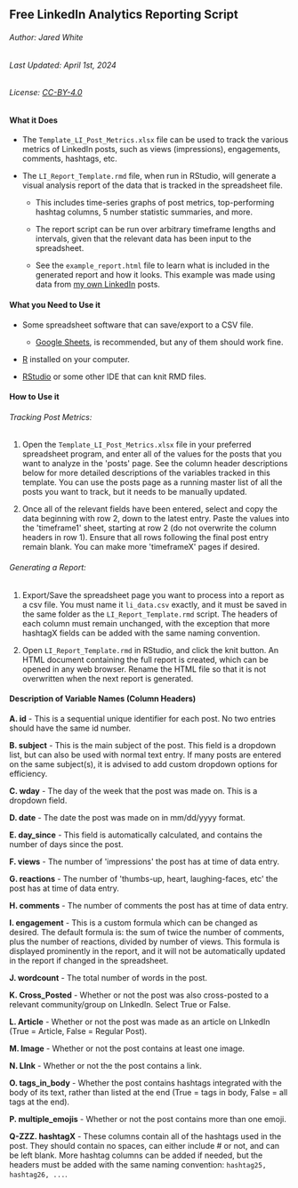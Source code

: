 ## Free LinkedIn Analytics Reporting Script

###### Author: Jared White

###### Last Updated: April 1st, 2024

###### License: [CC-BY-4.0](https://creativecommons.org/licenses/by/4.0/deed.en)

#### What it Does

- The `Template_LI_Post_Metrics.xlsx` file can be used to track the various metrics of LinkedIn posts, such as views (impressions), engagements, comments, hashtags, etc.

- The `LI_Report_Template.rmd` file, when run in RStudio, will generate a visual analysis report of the data that is tracked in the spreadsheet file.
  
  - This includes time-series graphs of post metrics, top-performing hashtag columns, 5 number statistic summaries, and more.
  
  - The report script can be run over arbitrary timeframe lengths and intervals, given that the relevant data has been input to the spreadsheet.
  
  - See the `example_report.html` file to learn what is included in the generated report and how it looks. This example was made using data from [my own LinkedIn](https://www.linkedin.com/in/howlinghollow) posts.

#### What you Need to Use it

- Some spreadsheet software that can save/export to a CSV file.
  
  - [Google Sheets](https://docs.google.com/spreadsheets/), is recommended, but any of them should work fine.

- [R](https://cloud.r-project.org/) installed on your computer.

- [RStudio](https://posit.co/downloads/) or some other IDE that can knit RMD files.

#### How to Use it

###### Tracking Post Metrics:

1. Open the `Template_LI_Post_Metrics.xlsx` file in your preferred spreadsheet program, and enter all of the values for the posts that you want to analyze in the 'posts' page. See the column header descriptions below for more detailed descriptions of the variables tracked in this template. You can use the posts page as a running master list of all the posts you want to track, but it needs to be manually updated.

2. Once all of the relevant fields have been entered, select and copy the data beginning with row 2, down to the latest entry. Paste the values into the 'timeframe1' sheet, starting at row 2 (do not overwrite the column headers in row 1). Ensure that all rows following the final post entry remain blank. You can make more 'timeframeX' pages if desired.

###### Generating a Report:

1. Export/Save the spreadsheet page you want to process into a report as a csv file. You must name it `li_data.csv` exactly, and it must be saved in the same folder as the `LI_Report_Template.rmd` script. The headers of each column must remain unchanged, with the exception that more hashtagX fields can be added with the same naming convention.

2. Open `LI_Report_Template.rmd` in RStudio, and click the knit button. An HTML document containing the full report is created, which can be opened in any web browser. Rename the HTML file so that it is not overwritten when the next report is generated.

#### Description of Variable Names (Column Headers)

**A. id** - This is a sequential unique identifier for each post. No two entries should have the same id number.

**B. subject** - This is the main subject of the post. This field is a dropdown list, but can also be used with normal text entry. If many posts are entered on the same subject(s), it is advised to add custom dropdown options for efficiency.

**C. wday** - The day of the week that the post was made on. This is a dropdown field.

**D. date** - The date the post was made on in mm/dd/yyyy format.

**E. day_since** - This field is automatically calculated, and contains the number of days since the post.

**F. views** - The number of 'impressions' the post has at time of data entry.

**G. reactions** - The number of 'thumbs-up, heart, laughing-faces, etc' the post has at time of data entry.

**H. comments** - The number of comments the post has at time of data entry.

**I. engagement** - This is a custom formula which can be changed as desired. The default formula is: the sum of twice the number of comments, plus the number of reactions, divided by number of views. This formula is displayed prominently in the report, and it will not be automatically updated in the report if changed in the spreadsheet.

**J. wordcount** - The total number of words in the post.

**K. Cross_Posted** - Whether or not the post was also cross-posted to a relevant community/group on LInkedIn. Select True or False.

**L. Article** - Whether or not the post was made as an article on LInkedIn (True = Article, False = Regular Post).

**M. Image** - Whether or not the post contains at least one image.

**N. LInk** - Whether or not the the post contains a link.

**O. tags_in_body** - Whether the post contains hashtags integrated with the body of its text, rather than listed at the end (True = tags in body, False = all tags at the end).

**P. multiple_emojis** - Whether or not the post contains more than one emoji.

**Q-ZZZ. hashtagX** - These columns contain all of the hashtags used in the post. They should contain no spaces, can either include # or not, and can be left blank. More hashtag columns can be added if needed, but the headers must be added with the same naming convention: `hashtag25, hashtag26, ...`.
